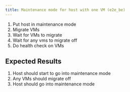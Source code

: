 ```yaml
---
title: Maintenance mode for host with one VM (e2e_be)
---
```

1. Put host in maintenance mode
2. Migrate VMs
3. Wait for VMs to migrate
4. Wait for any vms to migrate off
5. Do health check on VMs

## Expected Results
1. Host should start to go into maintenance mode
2. Any VMs should migrate off
3. Host should go into maintenance mode
